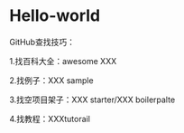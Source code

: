 # Hello-world

GitHub查找技巧：

1.找百科大全：awesome XXX

2.找例子：XXX sample

3.找空项目架子：XXX starter/XXX boilerpalte

4.找教程：XXXtutorail

